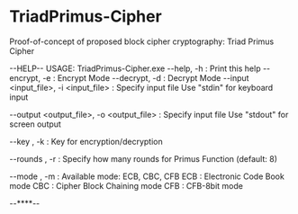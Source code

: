 # TriadPrimus-Cipher
Proof-of-concept of proposed block cipher cryptography: Triad Primus Cipher

--HELP--
USAGE: TriadPrimus-Cipher.exe
--help, -h 	: Print this help
--encrypt, -e 	: Encrypt Mode
--decrypt, -d 	: Decrypt Mode
--input <input_file>, -i <input_file> : Specify input file
	Use "stdin" for keyboard input

--output <output_file>, -o <output_file> : Specify input file
	Use "stdout" for screen output

--key <string>, -k <string> : Key for encryption/decryption 

--rounds <integer>, -r <rounds> : Specify how many rounds for Primus Function (default: 8) 

--mode <string>, -m <string> : Available mode: ECB, CBC, CFB
	ECB  : Electronic Code Book mode
	CBC  : Cipher Block Chaining mode
	CFB : CFB-8bit mode

--****--
